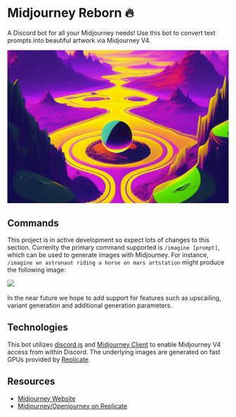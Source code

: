 # Midjourney Reborn 🔥

A Discord bot for all your Midjourney needs! Use this bot to convert text prompts into beautiful artwork via Midjourney V4.

<div align=left>
<img src='art.png'>
</div>


## Commands

This project is in active development so expect lots of changes to this section. Currenlty the primary command supported is `/imagine [prompt]`, which can be used to generate images with Midjourney. For instance, `/imagine an astronaut riding a horse on mars artstation` might produce the following image:

<img src='https://replicate.delivery/pbxt/f4nlztv3uz1iFC4AEf2wBYQGTezdVeysvtZUtwfsvZOJDN6AC/out-0.png' width=50%>

In the near future we hope to add support for features such as upscailing, variant generation and additional generation parameters. 


## Technologies

This bot utilizes [discord.js](https://discord.js.org/#/) and [Midjourney Client](https://github.com/oelin/midjourney-client) to enable Midjourney V4 access from within Discord. The underlying images are generated on fast GPUs provided by [Replicate](https://replicate.com).


## Resources

* [Midjourney Website](https://www.midjourney.com/home/?callbackUrl=%2Fapp%2F)
* [Midjourney/Openjourney on Replicate](https://replicate.com/prompthero/openjourney)
